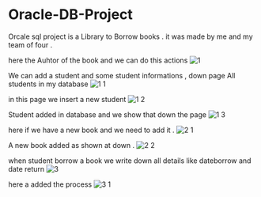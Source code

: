 # Oracle-DB-Project
Orcale sql project is a Library to Borrow books .
it was made by me and my team of four .

here the Auhtor of the book and we can do this actions
![1](https://github.com/ziadaboageza/Oracle-DB-Project/assets/117841565/4af48d25-34ed-4f70-ba24-c736180ca545)

We can add a student and some student informations , down page All students in my database 
![1 1](https://github.com/ziadaboageza/Oracle-DB-Project/assets/117841565/ecd8f9f8-6f21-47eb-88a7-0b4257740d22)

in this page we insert a new student
![1 2](https://github.com/ziadaboageza/Oracle-DB-Project/assets/117841565/085d2e3e-1a93-47c3-8354-af3d68869bd3)

Student added in database and we show that down the page 
![1 3](https://github.com/ziadaboageza/Oracle-DB-Project/assets/117841565/3b83e508-f269-48fe-9eda-ded4be7a155a)

here if we have a new book and we need to add it .
![2 1](https://github.com/ziadaboageza/Oracle-DB-Project/assets/117841565/37ad48a9-8291-4704-9846-1363e2e0a6d5)

A new book added as shown at down .
![2 2](https://github.com/ziadaboageza/Oracle-DB-Project/assets/117841565/d12f3271-3fd3-4cda-b3f8-e82b556851ef)

when student borrow a book we write down all details like dateborrow and date return 
![3](https://github.com/ziadaboageza/Oracle-DB-Project/assets/117841565/d1abfd89-b94c-4b6a-8766-44af244b9a88)

here a added the process
![3 1](https://github.com/ziadaboageza/Oracle-DB-Project/assets/117841565/5ce36cc5-bb23-4b83-9120-c4d654c38b30)

